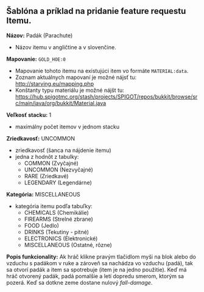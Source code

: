 Šablóna a príklad na pridanie feature requestu Itemu.
-----------

**Názov:** Padák (Parachute)
- Názov itemu v angličtine a v slovenčine.

**Mapovanie:** `GOLD_HOE:0` 
- Mapovanie tohoto itemu na existujúci item vo formáte `MATERIAL:data`. 
- Zoznam aktuálnych mapovaní je možné nájsť tu: <http://starving.eu/mapping.php>
- Konštanty typu materiálu je možné nájšt tu: <https://hub.spigotmc.org/stash/projects/SPIGOT/repos/bukkit/browse/src/main/java/org/bukkit/Material.java> 

**Veľkosť stacku:** 1
- maximálny počet itemov v jednom stacku

**Zriedkavosť:** UNCOMMON
- zriedkavosť (šanca na nájdenie itemu)
- jedna z hodnôt z tabulky:
  - COMMON (Zvyčajné)
  - UNCOMMON (Nezvyčajné)
  - RARE (Zriedkavé)
  - LEGENDARY (Legendárne)

**Kategória:** MISCELLANEOUS 
- kategória itemu podľa tabuľky:
  - CHEMICALS (Chemikálie)
  - FIREARMS (Strelné zbrane)
  - FOOD (Jedlo)
  - DRINKS (Tekutiny - pitné)
  - ELECTRONICS (Elektronické)
  - MISCELLANEOUS (Ostatné, rôzne)

**Popis funkcionality:** Ak hráč klikne pravým tlačidlom myši na blok alebo do vzduchu s padákom v ruke a zároveň sa nachádza
vo vzduchu (padá), tak sa otvorí padák a item sa spotrebuje (item je na jedno použitie). Keď má hráč otvorený padák, padá pomalšie a letí dopredu smerom, 
ktorým sa pozerá. Keď sa dotkne zeme dostane nulový *fall-damage*.
